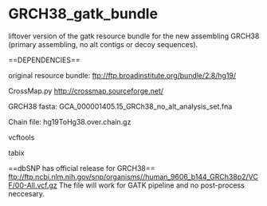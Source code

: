# GRCH38_gatk_bundle
liftover version of the gatk resource bundle for the new assembling GRCH38 (primary assembling, no alt contigs or decoy sequences). 

==DEPENDENCIES==

original resource bundle: 
ftp://ftp.broadinstitute.org/bundle/2.8/hg19/

CrossMap.py
http://crossmap.sourceforge.net/

GRCH38 fasta:
GCA_000001405.15_GRCh38_no_alt_analysis_set.fna

Chain file:
hg19ToHg38.over.chain.gz

vcftools

tabix

==dbSNP has official release for GRCH38==
ftp://ftp.ncbi.nlm.nih.gov/snp/organisms//human_9606_b144_GRCh38p2/VCF/00-All.vcf.gz
The file will work for GATK pipeline and no post-process neccesary. 

